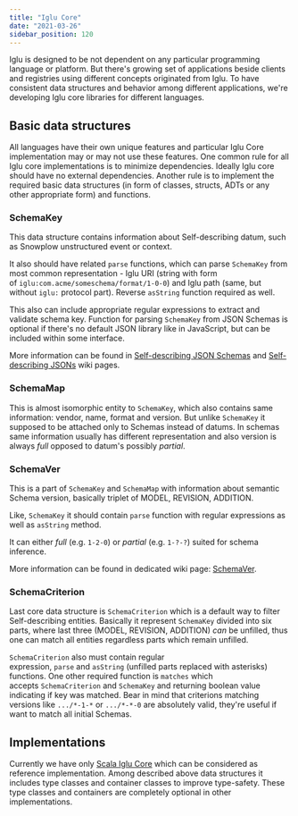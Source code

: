 ```yaml
---
title: "Iglu Core"
date: "2021-03-26"
sidebar_position: 120
---
```


Iglu is designed to be not dependent on any particular programming language or platform. But there's growing set of applications beside clients and registries using different concepts originated from Iglu. To have consistent data structures and behavior among different applications, we're developing Iglu core libraries for different languages.

## [](https://github.com/snowplow/iglu/wiki/Iglu-core#basic-data-structures)Basic data structures

All languages have their own unique features and particular Iglu Core implementation may or may not use these features. One common rule for all Iglu core implementations is to minimize dependencies. Ideally Iglu core should have no external dependencies. Another rule is to implement the required basic data structures (in form of classes, structs, ADTs or any other appropriate form) and functions.

### [](https://github.com/snowplow/iglu/wiki/Iglu-core#schemakey)SchemaKey

This data structure contains information about Self-describing datum, such as Snowplow unstructured event or context.

It also should have related `parse` functions, which can parse `SchemaKey` from most common representation - Iglu URI (string with form of `iglu:com.acme/someschema/format/1-0-0`) and Iglu path (same, but without `iglu:` protocol part). Reverse `asString` function required as well.

This also can include appropriate regular expressions to extract and validate schema key. Function for parsing `SchemaKey` from JSON Schemas is optional if there's no default JSON library like in JavaScript, but can be included within some interface.

More information can be found in [Self-describing JSON Schemas](/docs/migrated/pipeline-components-and-applications/iglu/common-architecture/self-describing-json-schemas/) and [Self-describing JSONs](/docs/migrated/pipeline-components-and-applications/iglu/common-architecture/self-describing-jsons/) wiki pages.

### [](https://github.com/snowplow/iglu/wiki/Iglu-core#schemamap)SchemaMap

This is almost isomorphic entity to `SchemaKey`, which also contains same information: vendor, name, format and version. But unlike `SchemaKey` it supposed to be attached only to Schemas instead of datums. In schemas same information usually has different representation and also version is always _full_ opposed to datum's possibly _partial_.

### [](https://github.com/snowplow/iglu/wiki/Iglu-core#schemaver)SchemaVer

This is a part of `SchemaKey` and `SchemaMap` with information about semantic Schema version, basically triplet of MODEL, REVISION, ADDITION.

Like, `SchemaKey` it should contain `parse` function with regular expressions as well as `asString` method.

It can either _full_ (e.g. `1-2-0`) or _partial_ (e.g. `1-?-?`) suited for schema inference.

More information can be found in dedicated wiki page: [SchemaVer](/docs/migrated/pipeline-components-and-applications/iglu/common-architecture/schemaver/).

### [](https://github.com/snowplow/iglu/wiki/Iglu-core#schemacriterion)SchemaCriterion

Last core data structure is `SchemaCriterion` which is a default way to filter Self-describing entities. Basically it represent `SchemaKey` divided into six parts, where last three (MODEL, REVISION, ADDITION) _can_ be unfilled, thus one can match all entities regardless parts which remain unfilled.

`SchemaCriterion` also must contain regular expression, `parse` and `asString` (unfilled parts replaced with asterisks) functions. One other required function is `matches` which accepts `SchemaCriterion` and `SchemaKey` and returning boolean value indicating if key was matched. Bear in mind that criterions matching versions like `.../*-1-*` or `.../*-*-0` are absolutely valid, they're useful if want to match all initial Schemas.

## [](https://github.com/snowplow/iglu/wiki/Iglu-core#implementations)Implementations

Currently we have only [Scala Iglu Core](https://github.com/snowplow/iglu/wiki/Scala-Iglu-Core) which can be considered as reference implementation. Among described above data structures it includes type classes and container classes to improve type-safety. These type classes and containers are completely optional in other implementations.
